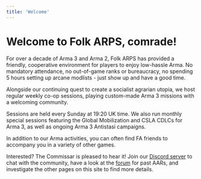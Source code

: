 ```yaml
---
title: 'Welcome'
---
```


# Welcome to Folk ARPS, comrade!

For over a decade of Arma 3 and Arma 2, Folk ARPS has provided a friendly, cooperative environment for players to enjoy low-hassle Arma. No mandatory attendance, no out-of-game ranks or bureaucracy, no spending 5 hours setting up arcane modlists - just show up and have a good time.

Alongside our continuing quest to create a socialist agrarian utopia, we host regular weekly co-op sessions, playing custom-made Arma 3 missions with a welcoming community.

Sessions are held every Sunday at 19:20 UK time. We also run monthly special sessions featuring the Global Mobilization and CSLA CDLCs for Arma 3, as well as ongoing Arma 3 Antistasi campaigns.

In addition to our Arma activities, you can often find FA friends to accompany you in a variety of other games.

Interested? The Commissar is pleased to hear it! Join our [Discord server](http://www.discord.gg/0Z8wIyiaekveqtZ4) to chat with the community, have a look at the [forum](https://forum.folkarps.com/) for past AARs, and investigate the other pages on this site to find more details.

